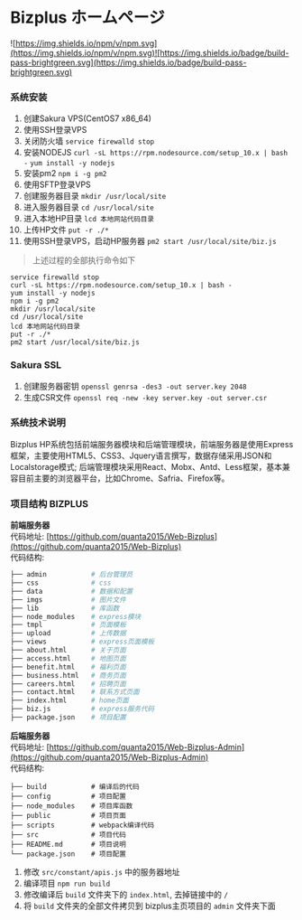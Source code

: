 # Bizplus ホームページ

![https://img.shields.io/npm/v/npm.svg](https://img.shields.io/npm/v/npm.svg)![https://img.shields.io/badge/build-pass-brightgreen.svg](https://img.shields.io/badge/build-pass-brightgreen.svg)

### 系统安装
1. 创建Sakura VPS(CentOS7 x86_64)
2. 使用SSH登录VPS
3. 关闭防火墙 `service firewalld stop`
4. 安装NODEJS `curl -sL https://rpm.nodesource.com/setup_10.x | bash -` `yum install -y nodejs `
5. 安装pm2 `npm i -g pm2`
6. 使用SFTP登录VPS
7. 创建服务器目录 `mkdir /usr/local/site`
8. 进入服务器目录 `cd /usr/local/site`
9. 进入本地HP目录 `lcd 本地网站代码目录`
10. 上传HP文件 `put -r ./*`
11. 使用SSH登录VPS，启动HP服务器 `pm2 start /usr/local/site/biz.js `

> 上述过程的全部执行命令如下
```
service firewalld stop
curl -sL https://rpm.nodesource.com/setup_10.x | bash -
yum install -y nodejs  
npm i -g pm2
mkdir /usr/local/site
cd /usr/local/site
lcd 本地网站代码目录
put -r ./*
pm2 start /usr/local/site/biz.js 
```


### Sakura SSL
1. 创建服务器密钥 `openssl genrsa -des3 -out server.key 2048`
2. 生成CSR文件 `openssl req -new -key server.key -out server.csr`

### 系统技术说明
Bizplus HP系统包括前端服务器模块和后端管理模块，前端服务器是使用Express框架，主要使用HTML5、CSS3、Jquery语言撰写，数据存储采用JSON和Localstorage模式; 后端管理模块采用React、Mobx、Antd、Less框架，基本兼容目前主要的浏览器平台，比如Chrome、Safria、Firefox等。

### 项目结构 BIZPLUS
**前端服务器**  
代码地址: [https://github.com/quanta2015/Web-Bizplus](https://github.com/quanta2015/Web-Bizplus)  
代码结构:   
```bash
├── admin           # 后台管理员
├── css             # css
├── data            # 数据和配置
├── imgs            # 图片文件
├── lib             # 库函数
├── node_modules    # express模块
├── tmpl            # 页面模板
├── upload          # 上传数据
├── views           # express页面模板
├── about.html      # 关于页面
├── access.html     # 地图页面
├── benefit.html    # 福利页面
├── business.html   # 商务页面
├── careers.html    # 招聘页面
├── contact.html    # 联系方式页面
├── index.html      # home页面
├── biz.js          # express服务代码
├── package.json    # 项目配置
```

**后端服务器**  
代码地址: [https://github.com/quanta2015/Web-Bizplus-Admin](https://github.com/quanta2015/Web-Bizplus-Admin)  
代码结构: 
```
├── build           # 编译后的代码     
├── config          # 项目配置
├── node_modules    # 项目库函数
├── public          # 项目页面
├── scripts         # webpack编译代码
├── src             # 项目代码
├── README.md       # 项目说明
└── package.json    # 项目配置
```


1. 修改 `src/constant/apis.js` 中的服务器地址
2. 编译项目 `npm run build`
3. 修改编译后 `build` 文件夹下的 `index.html`, 去掉链接中的 `/`
4. 将 `build` 文件夹的全部文件拷贝到 bizplus主页项目的 `admin` 文件夹下面









